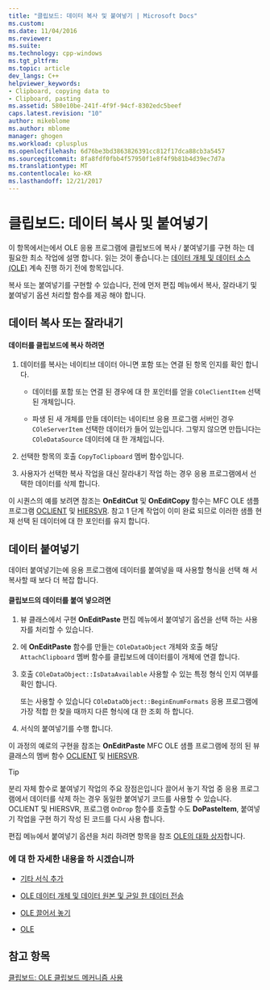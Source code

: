 ```yaml
---
title: "클립보드: 데이터 복사 및 붙여넣기 | Microsoft Docs"
ms.custom: 
ms.date: 11/04/2016
ms.reviewer: 
ms.suite: 
ms.technology: cpp-windows
ms.tgt_pltfrm: 
ms.topic: article
dev_langs: C++
helpviewer_keywords:
- Clipboard, copying data to
- Clipboard, pasting
ms.assetid: 580e10be-241f-4f9f-94cf-8302edc5beef
caps.latest.revision: "10"
author: mikeblome
ms.author: mblome
manager: ghogen
ms.workload: cplusplus
ms.openlocfilehash: 6d76be3bd3863826391cc812f17dca88cb3a5457
ms.sourcegitcommit: 8fa8fdf0fbb4f57950f1e8f4f9b81b4d39ec7d7a
ms.translationtype: MT
ms.contentlocale: ko-KR
ms.lasthandoff: 12/21/2017
---
```

# <a name="clipboard-copying-and-pasting-data"></a>클립보드: 데이터 복사 및 붙여넣기
이 항목에서는에서 OLE 응용 프로그램에 클립보드에 복사 / 붙여넣기를 구현 하는 데 필요한 최소 작업에 설명 합니다. 읽는 것이 좋습니다.는 [데이터 개체 및 데이터 소스 (OLE)](../mfc/data-objects-and-data-sources-ole.md) 계속 진행 하기 전에 항목입니다.  
  
 복사 또는 붙여넣기를 구현할 수 있습니다, 전에 먼저 편집 메뉴에서 복사, 잘라내기 및 붙여넣기 옵션 처리할 함수를 제공 해야 합니다.  
  
##  <a name="_core_copying_or_cutting_data"></a>데이터 복사 또는 잘라내기  
  
#### <a name="to-copy-data-to-the-clipboard"></a>데이터를 클립보드에 복사 하려면  
  
1.  데이터를 복사는 네이티브 데이터 아니면 포함 또는 연결 된 항목 인지를 확인 합니다.  
  
    -   데이터를 포함 또는 연결 된 경우에 대 한 포인터를 얻을 `COleClientItem` 선택 된 개체입니다.  
  
    -   파생 된 새 개체를 만들 데이터는 네이티브 응용 프로그램 서버인 경우 `COleServerItem` 선택한 데이터가 들어 있는입니다. 그렇지 않으면 만듭니다는 `COleDataSource` 데이터에 대 한 개체입니다.  
  
2.  선택한 항목의 호출 `CopyToClipboard` 멤버 함수입니다.  
  
3.  사용자가 선택한 복사 작업을 대신 잘라내기 작업 하는 경우 응용 프로그램에서 선택한 데이터를 삭제 합니다.  
  
 이 시퀀스의 예를 보려면 참조는 **OnEditCut** 및 **OnEditCopy** 함수는 MFC OLE 샘플 프로그램 [OCLIENT](../visual-cpp-samples.md) 및 [HIERSVR](../visual-cpp-samples.md). 참고 1 단계 작업이 이미 완료 되므로 이러한 샘플 현재 선택 된 데이터에 대 한 포인터를 유지 합니다.  
  
##  <a name="_core_pasting_data"></a>데이터 붙여넣기  
 데이터 붙여넣기는에 응용 프로그램에 데이터를 붙여넣을 때 사용할 형식을 선택 해 서 복사할 때 보다 더 복잡 합니다.  
  
#### <a name="to-paste-data-from-the-clipboard"></a>클립보드의 데이터를 붙여 넣으려면  
  
1.  뷰 클래스에서 구현 **OnEditPaste** 편집 메뉴에서 붙여넣기 옵션을 선택 하는 사용자를 처리할 수 있습니다.  
  
2.  에 **OnEditPaste** 함수를 만들는 `COleDataObject` 개체와 호출 해당 `AttachClipboard` 멤버 함수를 클립보드에 데이터를이 개체에 연결 합니다.  
  
3.  호출 `COleDataObject::IsDataAvailable` 사용할 수 있는 특정 형식 인지 여부를 확인 합니다.  
  
     또는 사용할 수 있습니다 `COleDataObject::BeginEnumFormats` 응용 프로그램에 가장 적합 한 찾을 때까지 다른 형식에 대 한 조회 하 합니다.  
  
4.  서식의 붙여넣기를 수행 합니다.  
  
 이 과정의 예로의 구현을 참조는 **OnEditPaste** MFC OLE 샘플 프로그램에 정의 된 뷰 클래스의 멤버 함수 [OCLIENT](../visual-cpp-samples.md) 및 [HIERSVR](../visual-cpp-samples.md).  
  
> [!TIP]
>  분리 자체 함수로 붙여넣기 작업의 주요 장점은입니다 끌어서 놓기 작업 중 응용 프로그램에서 데이터를 삭제 하는 경우 동일한 붙여넣기 코드를 사용할 수 있습니다. OCLIENT 및 HIERSVR, 프로그램 `OnDrop` 함수를 호출할 수도 **DoPasteItem**, 붙여넣기 작업을 구현 하기 작성 된 코드를 다시 사용 합니다.  
  
 편집 메뉴에서 붙여넣기 옵션을 처리 하려면 항목을 참조 [OLE의 대화 상자](../mfc/dialog-boxes-in-ole.md)합니다.  
  
### <a name="what-do-you-want-to-know-more-about"></a>에 대 한 자세한 내용을 하 시겠습니까  
  
-   [기타 서식 추가](../mfc/clipboard-adding-other-formats.md)  
  
-   [OLE 데이터 개체 및 데이터 원본 및 균일 한 데이터 전송](../mfc/data-objects-and-data-sources-ole.md)  
  
-   [OLE 끌어서 놓기](../mfc/drag-and-drop-ole.md)  
  
-   [OLE](../mfc/ole-background.md)  
  
## <a name="see-also"></a>참고 항목  
 [클립보드: OLE 클립보드 메커니즘 사용](../mfc/clipboard-using-the-ole-clipboard-mechanism.md)

